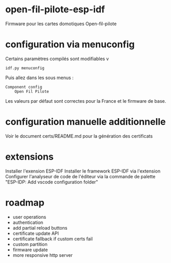 # open-fil-pilote-esp-idf

Firmware pour les cartes domotiques Open-fil-pilote

# configuration via menuconfig

Certains paramètres compilés sont modifiables v 

    idf.py menuconfig

Puis allez dans les sous menus :

    Component config
        Open Fil Pilote

Les valeurs par défaut sont correctes pour la France et le firmware de base.

# configuration manuelle additionnelle

Voir le document certs/README.md pour la génération des certificats

# extensions

Installer l'exension ESP-IDF
Installer le framework ESP-IDF via l'extension
Configurer l'analyseur de code de l'éditeur via la commande de palette "ESP-IDP: Add vscode configuration folder"

# roadmap

- user operations
- authentication
- add partial reload buttons
- certificate update API
- certificate fallback if custom certs fail
- custom partition
- firmware update
- more responsive http server
